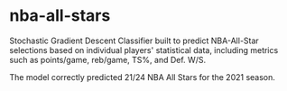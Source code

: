 # nba-all-stars

Stochastic Gradient Descent Classifier built to predict NBA-All-Star selections based on individual players' statistical data, including metrics such as points/game, reb/game, TS%, and Def. W/S.

The model correctly predicted 21/24 NBA All Stars for the 2021 season.
